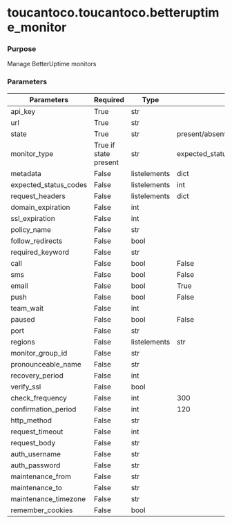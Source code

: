 # toucantoco.toucantoco.betteruptime_monitor

### Purpose
Manage BetterUptime monitors

### Parameters
| Parameters                | Required              | Type             | Choices/Default                                                                  | Comments       |
|---------------------------|-----------------------|------------------|----------------------------------------------------------------------------------|----------------|
| api_key                   | True                  | str              |                                                                                  |                |
| url                       | True                  | str              |                                                                                  |                |
| state                     | True                  | str              | present/absent                                                                   |                |
| monitor_type              | True if state present | str              | expected_status_code/imap/keyword/keyword_absence/ping/pop/smtp/status/tcp/udp   |                |
| metadata                  | False                 | listelements     | dict                                                                             |                |
| expected_status_codes     | False                 | listelements     | int                                                                              |                |
| request_headers           | False                 | listelements     | dict                                                                             |                |
| domain_expiration         | False                 | int              |                                                                                  |                |
| ssl_expiration            | False                 | int              |                                                                                  |                |
| policy_name               | False                 | str              |                                                                                  |                |
| follow_redirects          | False                 | bool             |                                                                                  |                |
| required_keyword          | False                 | str              |                                                                                  |                |
| call                      | False                 | bool             | False                                                                            |                |
| sms                       | False                 | bool             | False                                                                            |                |
| email                     | False                 | bool             | True                                                                             |                |
| push                      | False                 | bool             | False                                                                            |                |
| team_wait                 | False                 | int              |                                                                                  |                |
| paused                    | False                 | bool             | False                                                                            |                |
| port                      | False                 | str              |                                                                                  |                |
| regions                   | False                 | listelements     | str                                                                              |                |
| monitor_group_id          | False                 | str              |                                                                                  |                |
| pronounceable_name        | False                 | str              |                                                                                  |                |
| recovery_period           | False                 | int              |                                                                                  |                |
| verify_ssl                | False                 | bool             |                                                                                  |                |
| check_frequency           | False                 | int              | 300                                                                              |                |
| confirmation_period       | False                 | int              | 120                                                                              |                |
| http_method               | False                 | str              |                                                                                  |                |
| request_timeout           | False                 | int              |                                                                                  |                |
| request_body              | False                 | str              |                                                                                  |                |
| auth_username             | False                 | str              |                                                                                  |                |
| auth_password             | False                 | str              |                                                                                  |                |
| maintenance_from          | False                 | str              |                                                                                  |                |
| maintenance_to            | False                 | str              |                                                                                  |                |
| maintenance_timezone      | False                 | str              |                                                                                  |                |
| remember_cookies          | False                 | bool             |                                                                                  |                |
